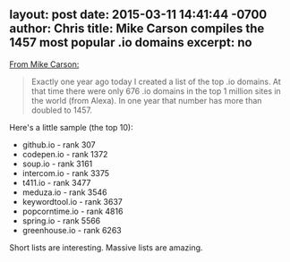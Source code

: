 layout: post
date: 2015-03-11 14:41:44 -0700
author: Chris
title: Mike Carson compiles the 1457 most popular .io domains
excerpt: no
----

[From Mike Carson:](http://hack.ly/articles/the-most-popular-dot-io-domains-2015/)

> Exactly one year ago today I created a list of the top .io domains. At that time there were only 676 .io domains in the top 1 million sites in the world (from Alexa). In one year that number has more than doubled to 1457.

Here's a little sample (the top 10):

> 
+ github.io - rank 307
+ codepen.io - rank 1372
+ soup.io - rank 3161
+ intercom.io - rank 3375
+ t411.io - rank 3477
+ meduza.io - rank 3546
+ keywordtool.io - rank 3637
+ popcorntime.io - rank 4816
+ spring.io - rank 5566
+ greenhouse.io - rank 6263

Short lists are interesting. Massive lists are amazing. 